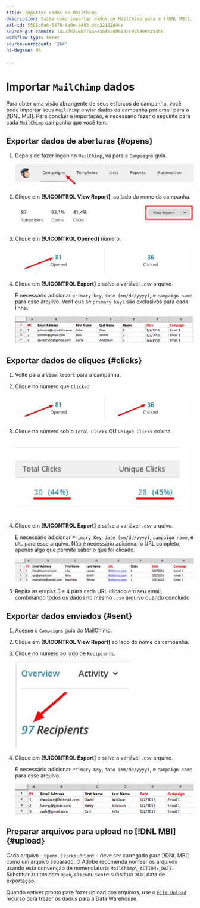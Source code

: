 ```yaml
---
title: Importar dados do MailChimp
description: Saiba como importar dados do MailChimp para o [!DNL MBI].
exl-id: 5595c6a6-5476-4a0e-a493-ddc32161894e
source-git-commit: 14777b216bf7aaeea0fb2d0513cc94539034a359
workflow-type: tm+mt
source-wordcount: '264'
ht-degree: 0%

---
```


# Importar `MailChimp` dados

Para obter uma visão abrangente de seus esforços de campanha, você pode importar seus `MailChimp` enviar dados da campanha por email para o [!DNL MBI]. Para concluir a importação, é necessário fazer o seguinte para cada `MailChimp` campanha que você tem:

## Exportar dados de aberturas {#opens}

1. Depois de fazer logon no `MailChimp`, vá para a `Campaigns` guia.

   ![importar mailchimp 1](../../../assets/import-mailchimp-1.png)

1. Clique em **[!UICONTROL View Report]**, ao lado do nome da campanha.

   ![importar mailchimp 2](../../../assets/import-mailchimp-2.png)

1. Clique em **[!UICONTROL Opened]** número.

   ![importar mailchimp 3](../../../assets/import-mailchimp-3.png)

1. Clique em **[!UICONTROL Export]** e salve a variável `.csv` arquivo.

   É necessário adicionar `primary key`, `date (mm/dd/yyyy)`, e `campaign name` para esse arquivo. Verifique se `primary keys` são exclusivos para cada linha.

   ![importar mailchimp 4](../../../assets/import-mailchimp-4.png)

## Exportar dados de cliques {#clicks}

1. Volte para a `View Report` para a campanha.

1. Clique no número que `Clicked`.

   ![importar mailchimp 5](../../../assets/import-mailchimp-5.png)

1. Clique no número sob o `Total Clicks` OU `Unique Clicks` coluna.

   ![importar mailchimp 6](../../../assets/import-mailchimp-6.png)

1. Clique em **[!UICONTROL Export]** e salve a variável `.csv` arquivo.

   É necessário adicionar `Primary Key`, `date (mm/dd/yyyy)`, `campaign name`, e `URL` para esse arquivo. Não é necessário adicionar o URL completo, apenas algo que permite saber o que foi clicado.

   ![importar mailchimp 7](../../../assets/import-mailchimp-7.png)

1. Repita as etapas 3 e 4 para cada URL clicado em seu email, combinando todos os dados no mesmo `.csv` arquivo quando concluído.

## Exportar dados enviados {#sent}

1. Acesse o `Campaigns` guia do MailChimp.

1. Clique em **[!UICONTROL View Report]** ao lado do nome da campanha.

1. Clique no número ao lado de `Recipients`.

   ![importar mailchimp 8](../../../assets/import-mailchimp-8.png)

1. Clique em **[!UICONTROL Export]** e salve a variável `.csv` arquivo.

   É necessário adicionar `Primary Key`, `date (mm/dd/yyyy)`, e `campaign name` para esse arquivo.

   ![importar mailchimp 9](../../../assets/import-mailchimp-9.png)

## Preparar arquivos para upload no [!DNL MBI] {#upload}

Cada arquivo - `Opens`, `Clicks`, e `Sent` - deve ser carregado para [!DNL MBI] como um arquivo separado. O Adobe recomenda nomear os arquivos usando esta convenção de nomenclatura: `MailChimp\_ACTION\_DATE`. Substituir `ACTION` com `Open`, `Click`ou `Sent`e substitua `DATE` data de exportação.

Quando estiver pronto para fazer upload dos arquivos, use o [`File Upload` recurso](../connecting-data/using-file-uploader.md) para trazer os dados para a Data Warehouse.
